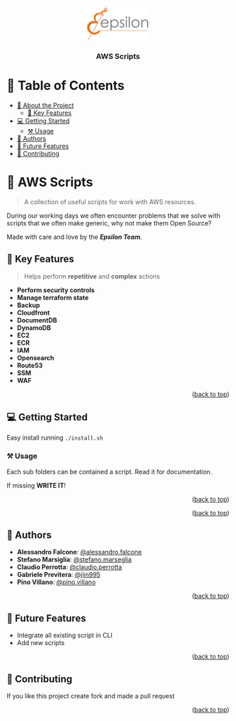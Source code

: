 <a name="readme-top"></a>

<div align="center">

  <img src="img/logo.png" alt="logo" width="140"  height="auto" />
  <br/>

  <h3><b>AWS Scripts</b></h3>

</div>

# 📗 Table of Contents

- [📖 About the Project](#about-project)
  - [🔑 Key Features](#key-features)
- [💻 Getting Started](#getting-started)
  - [⚒ Usage](#usage)
- [👥 Authors](#authors)
- [🔭 Future Features](#future-features)
- [🤝 Contributing](#contributing)

# 📖 AWS Scripts <a name="about-project"></a>

> A collection of useful scripts for work with AWS resources.

During our working days we often encounter problems that we solve with scripts that we often make generic, why not make them Open Source?

Made with care and love by the **_Epsilon Team_**.

## 🔑 Key Features <a name="key-features"></a>

> Helps perform **repetitive** and **complex** actions

- **Perform security controls**
- **Manage terraform state**
- **Backup**
- **Cloudfront**
- **DocumentDB**
- **DynamoDB**
- **EC2**
- **ECR**
- **IAM**
- **Opensearch**
- **Route53**
- **SSM**
- **WAF**

<p align="right">(<a href="#readme-top">back to top</a>)</p>

<!-- GETTING STARTED -->

## 💻 Getting Started <a name="getting-started"></a>

Easy install running `./install.sh`

### ⚒️ Usage <a name="usage"></a>

Each sub folders can be contained a script. Read it for documentation.

If missing **WRITE IT**!

<p align="right">(<a href="#readme-top">back to top</a>)</p>

<p align="right">(<a href="#readme-top">back to top</a>)</p>

## 👥 Authors <a name="authors"></a>
- **Alessandro Falcone**: [@alessandro.falcone](https://gitlab.com/alessandro.falcone)
- **Stefano Marsiglia**: [@stefano.marseglia ](https://gitlab.com/stefano.marseglia )
- **Claudio Perrotta**: [@claudio.perrotta ](https://gitlab.com/claudio.perrotta)
- **Gabriele Previtera**: [@jiin995](https://gitlab.com/jiin995) 
- **Pino Villano**: [@pino.villano](https://gitlab.com/pino.villano)

<p align="right">(<a href="#readme-top">back to top</a>)</p>

## 🔭 Future Features <a name="futurecd-features"></a>

- Integrate all existing script in CLI
- Add new scripts
<p align="right">(<a href="#readme-top">back to top</a>)</p>

<!-- CONTRIBUTING -->

## 🤝 Contributing <a name="contributing"></a>

If you like this project create fork and made a pull request

<p align="right">(<a href="#readme-top">back to top</a>)</p>

